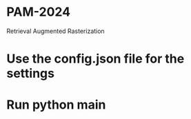 # PAM-2024
Retrieval Augmented Rasterization 
# Use the config.json file for the settings
# Run python main 